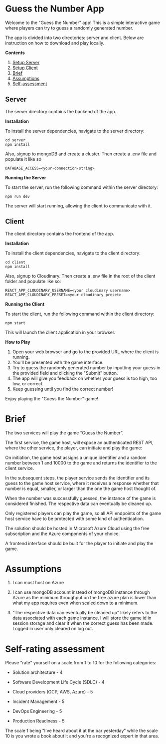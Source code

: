<h1>Guess the Number App</h1>

Welcome to the "Guess the Number" app! This is a simple interactive game where players can try to guess a randomly generated number.

The app is divided into two directories: server and client. Below are instruction on how to download and play locally.

**Contents**

<ol>
    <li><a href="/#server">Setup Server</a></li>
    <li><a href="/#client">Setup Client</a></li>
    <li><a href="/#brief">Brief</a></li>
    <li><a href="/#assumptions">Assumptions</a></li>
    <li><a href="/#assessment">Self-assessment</a></li>
</ol>


<h2 id="server">Server</h2>

The server directory contains the backend of the app.

**Installation**

To install the server dependencies, navigate to the server directory:

```
cd server
npm install
```

Also, signup to mongoDB and create a cluster.
Then create a .env file and populate it like so

```
DATABASE_ACCESS=<your-connection-string>
```

**Running the Server**

To start the server, run the following command within the server directory:

```
npm run dev
```

The server will start running, allowing the client to communicate with it.

<h2 id="client">Client</h2>

The client directory contains the frontend of the app.

**Installation**

To install the client dependencies, navigate to the client directory:

```
cd client
npm install
```

Also, signup to Cloudinary. 
Then create a .env file in the root of the client folder and populate like so:

```
REACT_APP_CLOUDINARY_USERNAME=<your cloudinary username>
REACT_APP_CLOUDINARY_PRESET=<your cloudinary preset>
```

**Running the Client**

To start the client, run the following command within the client directory:

```
npm start
```

This will launch the client application in your browser.

**How to Play**

1. Open your web browser and go to the provided URL where the client is running.
2. You'll be presented with the game interface.
3. Try to guess the randomly generated number by inputting your guess in the provided field and clicking the "Submit" button.
4. The app will give you feedback on whether your guess is too high, too low, or correct.
5. Keep guessing until you find the correct number!

Enjoy playing the "Guess the Number" game!

<h1 id="brief">Brief</h1>

The two services will play the game “Guess the Number”.  

The first service, the game host, will expose an authenticated REST API, where the other service, the player, can initiate and play the game:  
  
On initiation, the game host assigns a unique identifier and a random number between 1 and 10000 to the game and returns the identifier to the client service.  

In the subsequent steps, the player service sends the identifier and its guess to the game host service, where it receives a response whether that number is equal, smaller, or larger than the one the game host thought of.  
    
When the number was successfully guessed, the instance of the game is considered finished. The respective data can eventually be cleaned up.  

Only registered players can play the game, so all API endpoints of the game host service have to be protected with some kind of authentication.  

The solution should be hosted in Microsoft Azure Cloud using the free subscription and the Azure components of your choice. 

A frontend interface should be built for the player to initiate and play the game.

<h1 id="assumptions">Assumptions</h1>

1. I can must host on Azure

2. I can use mongoDB account instead of mongoDB instance through Azure as the minimum throughput on the free azure plan is lower than what my app requires even when scaled down to a minimum.

3. "The respective data can eventually be cleaned up" likely refers to the data associated with each game instance. I will store the game id in session storage and clear it when the correct guess has been made. Logged in user only cleared on log out.

<h1 id="assessment">Self-rating assessment</h1>

Please "rate" yourself on a scale from 1 to 10 for the following categories: 
  
- Solution architecture - 4
   
- Software Development Life Cycle (SDLC) - 4
   
- Cloud providers (GCP, AWS, Azure) - 5
   
- Incident Management - 5
   
- DevOps Engineering - 5
   
- Production Readiness - 5

The scale 1 being "I've heard about it at the bar yesterday" while the scale 10 is you wrote a book about it and you're a recognized expert in that area. 